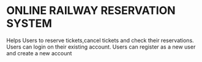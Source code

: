 # ONLINE  RAILWAY RESERVATION SYSTEM
Helps Users to reserve tickets,cancel tickets and check their reservations.
Users can login on their existing account.
Users can register as a new user and create a new account
